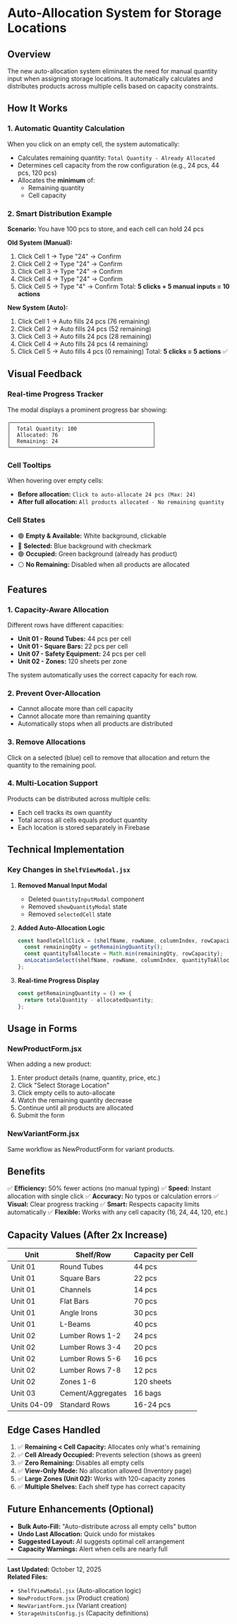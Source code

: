 # Auto-Allocation System for Storage Locations

## Overview
The new auto-allocation system eliminates the need for manual quantity input when assigning storage locations. It automatically calculates and distributes products across multiple cells based on capacity constraints.

## How It Works

### 1. **Automatic Quantity Calculation**
When you click on an empty cell, the system automatically:
- Calculates remaining quantity: `Total Quantity - Already Allocated`
- Determines cell capacity from the row configuration (e.g., 24 pcs, 44 pcs, 120 pcs)
- Allocates the **minimum** of:
  - Remaining quantity
  - Cell capacity

### 2. **Smart Distribution Example**
**Scenario:** You have 100 pcs to store, and each cell can hold 24 pcs

**Old System (Manual):**
1. Click Cell 1 → Type "24" → Confirm
2. Click Cell 2 → Type "24" → Confirm  
3. Click Cell 3 → Type "24" → Confirm
4. Click Cell 4 → Type "24" → Confirm
5. Click Cell 5 → Type "4" → Confirm
Total: **5 clicks + 5 manual inputs = 10 actions**

**New System (Auto):**
1. Click Cell 1 → Auto fills 24 pcs (76 remaining)
2. Click Cell 2 → Auto fills 24 pcs (52 remaining)
3. Click Cell 3 → Auto fills 24 pcs (28 remaining)
4. Click Cell 4 → Auto fills 24 pcs (4 remaining)
5. Click Cell 5 → Auto fills 4 pcs (0 remaining)
Total: **5 clicks = 5 actions** ✅

## Visual Feedback

### Real-time Progress Tracker
The modal displays a prominent progress bar showing:
```
┌─────────────────────────────────────────────┐
│  Total Quantity: 100                        │
│  Allocated: 76                              │
│  Remaining: 24                              │
└─────────────────────────────────────────────┘
```

### Cell Tooltips
When hovering over empty cells:
- **Before allocation:** `Click to auto-allocate 24 pcs (Max: 24)`
- **After full allocation:** `All products allocated - No remaining quantity`

### Cell States
- 🟢 **Empty & Available:** White background, clickable
- 🔵 **Selected:** Blue background with checkmark
- 🟢 **Occupied:** Green background (already has product)
- ⚪ **No Remaining:** Disabled when all products are allocated

## Features

### 1. **Capacity-Aware Allocation**
Different rows have different capacities:
- **Unit 01 - Round Tubes:** 44 pcs per cell
- **Unit 01 - Square Bars:** 22 pcs per cell
- **Unit 07 - Safety Equipment:** 24 pcs per cell
- **Unit 02 - Zones:** 120 sheets per zone

The system automatically uses the correct capacity for each row.

### 2. **Prevent Over-Allocation**
- Cannot allocate more than cell capacity
- Cannot allocate more than remaining quantity
- Automatically stops when all products are distributed

### 3. **Remove Allocations**
Click on a selected (blue) cell to remove that allocation and return the quantity to the remaining pool.

### 4. **Multi-Location Support**
Products can be distributed across multiple cells:
- Each cell tracks its own quantity
- Total across all cells equals product quantity
- Each location is stored separately in Firebase

## Technical Implementation

### Key Changes in `ShelfViewModal.jsx`

1. **Removed Manual Input Modal**
   - Deleted `QuantityInputModal` component
   - Removed `showQuantityModal` state
   - Removed `selectedCell` state

2. **Added Auto-Allocation Logic**
   ```javascript
   const handleCellClick = (shelfName, rowName, columnIndex, rowCapacity) => {
     const remainingQty = getRemainingQuantity();
     const quantityToAllocate = Math.min(remainingQty, rowCapacity);
     onLocationSelect(shelfName, rowName, columnIndex, quantityToAllocate);
   };
   ```

3. **Real-time Progress Display**
   ```javascript
   const getRemainingQuantity = () => {
     return totalQuantity - allocatedQuantity;
   };
   ```

## Usage in Forms

### NewProductForm.jsx
When adding a new product:
1. Enter product details (name, quantity, price, etc.)
2. Click "Select Storage Location"
3. Click empty cells to auto-allocate
4. Watch the remaining quantity decrease
5. Continue until all products are allocated
6. Submit the form

### NewVariantForm.jsx
Same workflow as NewProductForm for variant products.

## Benefits

✅ **Efficiency:** 50% fewer actions (no manual typing)
✅ **Speed:** Instant allocation with single click
✅ **Accuracy:** No typos or calculation errors
✅ **Visual:** Clear progress tracking
✅ **Smart:** Respects capacity limits automatically
✅ **Flexible:** Works with any cell capacity (16, 24, 44, 120, etc.)

## Capacity Values (After 2x Increase)

| Unit | Shelf/Row | Capacity per Cell |
|------|-----------|-------------------|
| Unit 01 | Round Tubes | 44 pcs |
| Unit 01 | Square Bars | 22 pcs |
| Unit 01 | Channels | 14 pcs |
| Unit 01 | Flat Bars | 70 pcs |
| Unit 01 | Angle Irons | 30 pcs |
| Unit 01 | L-Beams | 40 pcs |
| Unit 02 | Lumber Rows 1-2 | 24 pcs |
| Unit 02 | Lumber Rows 3-4 | 20 pcs |
| Unit 02 | Lumber Rows 5-6 | 16 pcs |
| Unit 02 | Lumber Rows 7-8 | 12 pcs |
| Unit 02 | Zones 1-6 | 120 sheets |
| Unit 03 | Cement/Aggregates | 16 bags |
| Units 04-09 | Standard Rows | 16-24 pcs |

## Edge Cases Handled

1. ✅ **Remaining < Cell Capacity:** Allocates only what's remaining
2. ✅ **Cell Already Occupied:** Prevents selection (shows as green)
3. ✅ **Zero Remaining:** Disables all empty cells
4. ✅ **View-Only Mode:** No allocation allowed (Inventory page)
5. ✅ **Large Zones (Unit 02):** Works with 120-capacity zones
6. ✅ **Multiple Shelves:** Each shelf type has correct capacity

## Future Enhancements (Optional)

- **Bulk Auto-Fill:** "Auto-distribute across all empty cells" button
- **Undo Last Allocation:** Quick undo for mistakes
- **Suggested Layout:** AI suggests optimal cell arrangement
- **Capacity Warnings:** Alert when cells are nearly full

---

**Last Updated:** October 12, 2025  
**Related Files:** 
- `ShelfViewModal.jsx` (Auto-allocation logic)
- `NewProductForm.jsx` (Product creation)
- `NewVariantForm.jsx` (Variant creation)
- `StorageUnitsConfig.js` (Capacity definitions)
